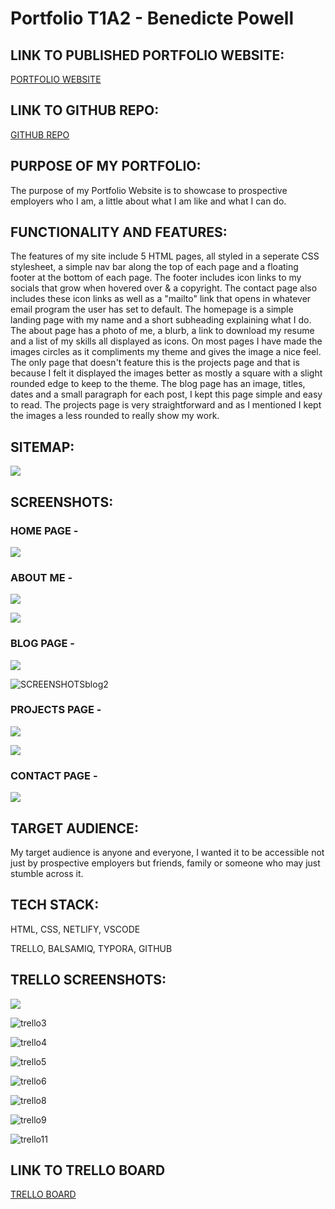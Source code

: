 # Portfolio T1A2 - Benedicte Powell

## LINK TO PUBLISHED PORTFOLIO WEBSITE:

[PORTFOLIO WEBSITE](https://benedictepowell.netlify.app/)

## LINK TO GITHUB REPO:

[GITHUB REPO](https://github.com/benebess/Portfolio-Bene)

## PURPOSE OF MY PORTFOLIO:

The purpose of my Portfolio Website is to showcase to prospective employers who I am, a little about what I am like and what I can do.

## FUNCTIONALITY AND FEATURES:

The features of my site include 5 HTML pages, all styled in a seperate CSS stylesheet, a simple nav bar along the top of each page and a floating footer at the bottom of each page. The footer includes icon links to my socials that grow when hovered over & a copyright. 
The contact page also includes these icon links as well as a "mailto" link that opens in whatever email program the user has set to default. 
The homepage is a simple landing page with my name and a short subheading explaining what I do. The about page has a photo of me, a blurb, a link to download my resume and a list of my skills all displayed as icons. On most pages I have made the images circles as it compliments my theme and gives the image a nice feel. The only page that doesn't feature this is the projects page and that is because I felt it displayed the images better as mostly a square with a slight rounded edge to keep to the theme. The blog page has an image, titles, dates and a small paragraph for each post, I kept this page simple and easy to read. The projects page is very straightforward and as I mentioned I kept the images a less rounded to really show my work. 

## SITEMAP:

![](/Users/bonepile/Documents/Portfolio-Bene/img/sitemapevis.png)

## SCREENSHOTS: 

### HOME PAGE -

![](/Users/bonepile/Documents/Portfolio-Bene/img/SCREENSHOTShomepage.png)

### ABOUT ME -

![](/Users/bonepile/Documents/Portfolio-Bene/img/SCREENSHOTSaboutme1.png)

![](/Users/bonepile/Documents/Portfolio-Bene/img/SCREENSHOTSaboutme2.png)

### BLOG PAGE -

![](/Users/bonepile/Documents/Portfolio-Bene/img/SCREENSHOTSblog1.png)

![SCREENSHOTSblog2](/Users/bonepile/Documents/Portfolio-Bene/img/SCREENSHOTSblog2.png)

### PROJECTS PAGE -

![](/Users/bonepile/Documents/Portfolio-Bene/img/SCREENSHOTSprojects1.png)

![](/Users/bonepile/Documents/Portfolio-Bene/img/SCREENSHOTSporjects2.png)

### CONTACT PAGE -

![](/Users/bonepile/Documents/Portfolio-Bene/img/SCREENSHOTScontact.png)

## TARGET AUDIENCE: 

My target audience is anyone and everyone, I wanted it to be accessible not just by prospective employers but friends, family or someone who may just stumble across it. 

## TECH STACK:

HTML, CSS, NETLIFY, VSCODE

TRELLO, BALSAMIQ, TYPORA, GITHUB

## TRELLO SCREENSHOTS:

![](/Users/bonepile/Documents/BenedictePowell_T1A2og/Docs/trello1.png)

![trello3](/Users/bonepile/Documents/BenedictePowell_T1A2og/Docs/trello3.png)

![trello4](/Users/bonepile/Documents/BenedictePowell_T1A2og/Docs/trello4.png)

![trello5](/Users/bonepile/Documents/BenedictePowell_T1A2og/Docs/trello5.png)

![trello6](/Users/bonepile/Documents/BenedictePowell_T1A2og/Docs/trello6.png)

![trello8](/Users/bonepile/Documents/BenedictePowell_T1A2og/Docs/trello8.png)

![trello9](/Users/bonepile/Documents/BenedictePowell_T1A2og/Docs/trello9.png)

![trello11](/Users/bonepile/Documents/BenedictePowell_T1A2og/Docs/trello11.png)

## LINK TO TRELLO BOARD

[TRELLO BOARD](https://trello.com/b/oQEhE0Uz/my-portfolio)

